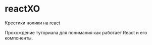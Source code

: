 # reactXO
Крестики нолики на react

Прохождение туториала для понимания как работает React и его компоненты.
